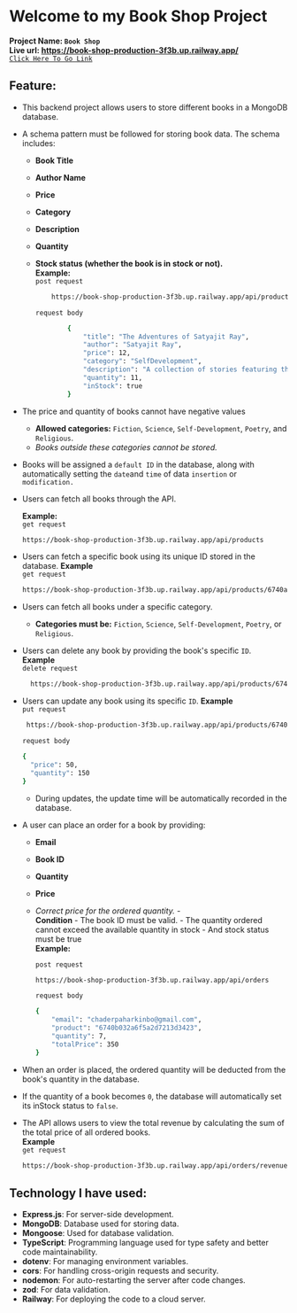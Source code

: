 # Welcome to my **Book Shop Project**

**Project Name: `Book Shop`**  
**Live url: https://book-shop-production-3f3b.up.railway.app/**  
[`Click Here To Go Link`](https://book-shop-production-3f3b.up.railway.app/)

## Feature:

- This backend project allows users to store different books in a MongoDB database.
- A schema pattern must be followed for storing book data. The schema includes:

  - **Book Title**
  - **Author Name**
  - **Price**
  - **Category**
  - **Description**
  - **Quantity**
  - **Stock status (whether the book is in stock or not).**  
     **Example:**  
     `post request`

    ```bash
        https://book-shop-production-3f3b.up.railway.app/api/products
    ```

    `request body`

    ```bash
            {
                "title": "The Adventures of Satyajit Ray",
                "author": "Satyajit Ray",
                "price": 12,
                "category": "SelfDevelopment",
                "description": "A collection of stories featuring the famous detective Feluda.",
                "quantity": 11,
                "inStock": true
            }
    ```

- The price and quantity of books cannot have negative values
  - **Allowed categories:** `Fiction`, `Science`, `Self-Development`, `Poetry`, and `Religious`.
  - _Books outside these categories cannot be stored._
- Books will be assigned a `default ID` in the database, along with automatically setting the `date`and `time` of data `insertion` or `modification.`
- Users can fetch all books through the API.

  **Example:**  
   `get request`

  ```bash
  https://book-shop-production-3f3b.up.railway.app/api/products
  ```

- Users can fetch a specific book using its unique ID stored in the database.
  **Example**  
   `get request`
  ```bash
  https://book-shop-production-3f3b.up.railway.app/api/products/6740af1fa6f5a2d7213d3413
  ```
- Users can fetch all books under a specific category.
  - **Categories must be:** `Fiction`, `Science`, `Self-Development`, `Poetry`, or `Religious`.
- Users can delete any book by providing the book's specific `ID`.  
  **Example**  
  `delete request`
  ```bash
    https://book-shop-production-3f3b.up.railway.app/api/products/6740affba6f5a2d7213d341dd
  ```
- Users can update any book using its specific `ID`.
  **Example**  
   `put request`
  ```bash
   https://book-shop-production-3f3b.up.railway.app/api/products/6740b032a6f5a2d7213d3423
  ```
  `request body`
  ```bash
  {
    "price": 50,
    "quantity": 150
  }
  ```
  - During updates, the update time will be automatically recorded in the database.
- A user can place an order for a book by providing:

  - **Email**
  - **Book ID**
  - **Quantity**
  - **Price**
  - _Correct price for the ordered quantity._ -  
     **Condition** - The book ID must be valid. - The quantity ordered cannot exceed the available quantity in stock - And stock status must be true  
     **Example:**

    `post request`

    ```bash
    https://book-shop-production-3f3b.up.railway.app/api/orders
    ```

    `request body`

    ```bash
    {
        "email": "chaderpaharkinbo@gmail.com",
        "product": "6740b032a6f5a2d7213d3423",
        "quantity": 7,
        "totalPrice": 350
    }
    ```

- When an order is placed, the ordered quantity will be deducted from the book's quantity in the database.
- If the quantity of a book becomes `0`, the database will automatically set its inStock status to `false`.
- The API allows users to view the total revenue by calculating the sum of the total price of all ordered books.  
  **Example**  
   `get request`
  ```bash
  https://book-shop-production-3f3b.up.railway.app/api/orders/revenue
  ```

## Technology I have used:

- **Express.js**: For server-side development.
- **MongoDB**: Database used for storing data.
- **Mongoose**: Used for database validation.
- **TypeScript**: Programming language used for type safety and better code maintainability.
- **dotenv**: For managing environment variables.
- **cors**: For handling cross-origin requests and security.
- **nodemon**: For auto-restarting the server after code changes.
- **zod**: For data validation.
- **Railway**: For deploying the code to a cloud server.
